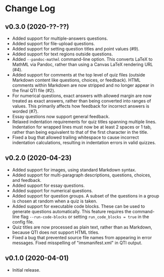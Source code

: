 # Change Log


## v0.3.0 (2020-??-??)

* Added support for multiple-answers questions.
* Added support for file-upload questions.
* Added support for setting question titles and point values (#9).
* Added support for text regions outside questions.
* Added `--pandoc-mathml` command-line option.  This converts LaTeX to MathML
  via Pandoc, rather than using a Canvas LaTeX rendering URL (#4).
* Added support for comments at the top level of quiz files (outside Markdown
  content like questions, choices, or feedback).  HTML comments within
  Markdown are now stripped and no longer appear in the final QTI file (#2).
* For numerical questions, exact answers with allowed margin are now treated
  as exact answers, rather than being converted into ranges of values.  This
  primarily affects how feedback for incorrect answers is worded (#7).
* Essay questions now support general feedback.
* Relaxed indentation requirements for quiz titles spanning multiple lines.
  Indentation for wrapped lines must now be at least 2 spaces or 1 tab, rather
  than being equivalent to that of the first character in the title.
* Fixed a bug that allowed trailing whitespace to cause incorrect indentation
  calculations, resulting in indentation errors in valid quizzes.



## v0.2.0 (2020-04-23)

* Added support for images, using standard Markdown syntax.
* Added support for multi-paragraph descriptions, questions, choices, and
  feedback.
* Added support for essay questions.
* Added support for numerical questions.
* Added support for question groups.  A subset of the questions in a group is
  chosen at random when a quiz is taken.
* Added support for executable code blocks.  These can be used to generate
  questions automatically.  This feature requires the command-line flag
  `--run-code-blocks` or setting `run_code_blocks = true` in the config
  file.
* Quiz titles are now processed as plain text, rather than as Markdown,
  because QTI does not support HTML titles.
* Fixed a bug that prevented source file names from appearing in error
  messages.  Fixed misspelling of "imsmanifest.xml" in QTI output.



## v0.1.0 (2020-04-01)

* Initial release.
